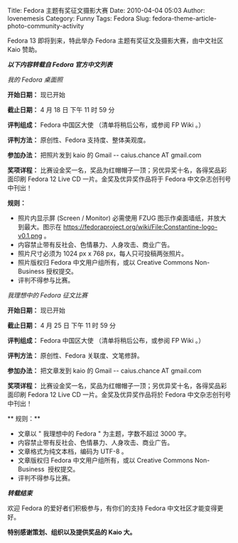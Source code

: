 Title: Fedora 主题有奖征文摄影大赛
Date: 2010-04-04 05:03
Author: lovenemesis
Category: Funny
Tags: Fedora
Slug: fedora-theme-article-photo-community-activity

Fedora 13 即将到来，特此举办 Fedora 主题有奖征文及摄影大赛，由中文社区
Kaio 赞助。

***以下内容转载自 Fedora 官方中文列表***

*我的 Fedora 桌面照*

**开始日期：** 现已开始  
  
**截止日期：** 4 月 18 日 下午 11 时 59 分  
  
**评判组成：** Fedora 中国区大使 （清单将稍后公布，或参阅 FP Wiki 。）  
  
**评判方法：** 原创性、Fedora 支持度、整体美观度。  
  
**参加办法：** 把照片发到 kaio 的 Gmail -- caius.chance AT gmail.com  
  
**奖项详程：**
比赛设金奖一名，奖品为红帽帽子一顶；另优异奖十名，各得奖品彩面印刷
Fedora 12 Live CD 一片。金奖及优异奖作品将于 Fedora
中文杂志创刊号中刊出！  

**规则：**

-   照片内显示屏 (Screen / Monitor) 必需使用 FZUG
    图示作桌面墙纸，并放大到最大。图示在 https://fedoraproject.org/wiki/File:Constantine-logo-v0.1.png
    。
-   内容禁止带有反社会、色情暴力、人身攻击、商业广告。
-   照片尺寸必须为 1024 px x 768 px，每人只可投稿两张照片。
-   照片版权归 Fedora 中文用户组所有，或以 Creative Commons
    Non-Business 授权提交。
-   评判不得参与比赛。

*我理想中的 Fedora 征文比赛*

**开始日期：** 现已开始  
  
**截止日期：** 4 月 25 日 下午 11 时 59 分  
  
**评判组成：** Fedora 中国区大使 （清单将稍后公布，或参阅 FP Wiki 。）  
  
**评判方法：** 原创性、Fedora 关联度、文笔修辞。  
  
**参加办法：** 把文章发到 kaio 的 Gmail -- caius.chance AT gmail.com  
  
**奖项详程：**
比赛设金奖一名，奖品为红帽帽子一顶；另优异奖十名，各得奖品彩面印刷
Fedora 12 Live CD 一片。金奖及优异奖作品将於 Fedora
中文杂志创刊号中刊出！  

** 规则：**

-   文章以 " 我理想中的 Fedora " 为主题，字数不超过 3000 字。
-   内容禁止带有反社会、色情暴力、人身攻击、商业广告。
-   文章格式为纯文本档，编码为 UTF-8 。
-   文章版权归 Fedora 中文用户组所有，或以 Creative Commons Non-Business
     授权提交。
-   评判不得参与比赛。

***转载结束***

欢迎 Fedora 的爱好者们积极参与，有你们的支持 Fedora
中文社区才能变得更好。

**特别感谢策划、组织以及提供奖品的 Kaio 大。**
